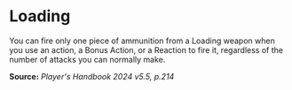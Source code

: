 # Loading
You can fire only one piece of ammunition from a Loading weapon when you use an action, a Bonus Action, or a Reaction to fire it, regardless of the number of attacks you can normally make.

**Source:** *Player's Handbook 2024 v5.5, p.214*